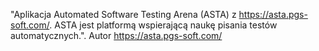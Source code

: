 "Aplikacja Automated Software Testing Arena (ASTA) z https://asta.pgs-soft.com/. ASTA jest platformą wspierającą naukę pisania testów automatycznych.". Autor https://asta.pgs-soft.com/
